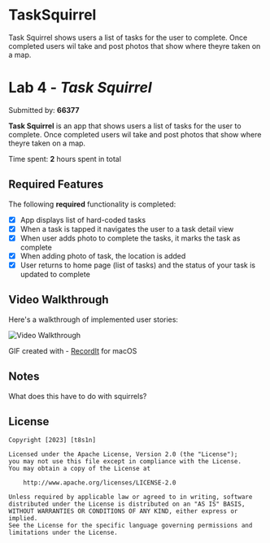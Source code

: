 # TaskSquirrel
 Task Squirrel shows users a list of tasks for the user to complete. Once completed users wil take and post photos that show where theyre taken on a map.

# Lab 4 - *Task Squirrel*

Submitted by: **66377**

**Task Squirrel** is an app that shows users a list of tasks for the user to complete. Once completed users wil take and post photos that show where theyre taken on a map.

Time spent: **2** hours spent in total

## Required Features

The following **required** functionality is completed:

- [x] App displays list of hard-coded tasks
- [x] When a task is tapped it navigates the user to a task detail view
- [x] When user adds photo to complete the tasks, it marks the task as complete
- [x] When adding photo of task, the location is added
- [x] User returns to home page (list of tasks) and the status of your task is updated to complete

## Video Walkthrough

Here's a walkthrough of implemented user stories:

<img src='http://g.recordit.co/YW89ESa3fA.gif' title='Video Walkthrough' width='' alt='Video Walkthrough' />

<!-- Replace this with whatever GIF tool you used! -->
GIF created with - [RecordIt](https://recordit.co/) for macOS

## Notes

What does this have to do with squirrels?

## License

    Copyright [2023] [t8s1n]

    Licensed under the Apache License, Version 2.0 (the "License");
    you may not use this file except in compliance with the License.
    You may obtain a copy of the License at

        http://www.apache.org/licenses/LICENSE-2.0

    Unless required by applicable law or agreed to in writing, software
    distributed under the License is distributed on an "AS IS" BASIS,
    WITHOUT WARRANTIES OR CONDITIONS OF ANY KIND, either express or implied.
    See the License for the specific language governing permissions and
    limitations under the License.
